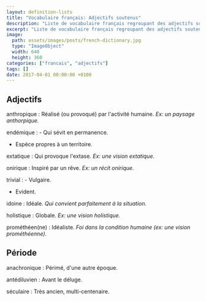 ```yaml
---
layout: definition-lists
title: "Vocabulaire français: Adjectifs soutenus"
description: "Liste de vocabulaire français regroupant des adjectifs soutenus relativement courant."
excerpt: "Liste de vocabulaire français regroupant des adjectifs soutenus relativement courant."
image:
  path: assets/images/posts/french-dictionary.jpg
  type: "ImageObject"
  width: 640
  height: 360
categories: ["francais", "adjectifs"]
tags: []
date: 2017-04-01 00:00:00 +0100
---
```


## Adjectifs

anthropique
: Réalisé (ou provoqué) par l'activité humaine.
*Ex: un paysage anthorpique.*

endémique
: - Qui sévit en permanence.
  - Espèce propres à un territoire.

extatique
: Qui provoque l'extase.
*Ex: une vision extatique.*

onirique
: Inspiré par un rêve.
*Ex: un récit onirique.*

trivial
: - Vulgaire.
  - Evident.

idoine
: Idéale.
*Qui convient parfaitement à la situation.*

holistique
: Globale.
*Ex: une vision holistique.*

prométhéen(ne)
: Idéaliste.
*Foi dans la condition humaine (ex: une vision prométhéenne).*


## Période

anachronique
: Périmé, d'une autre époque.

antédiluvien
: Avant le déluge.

séculaire
: Très ancien, multi-centenaire.
